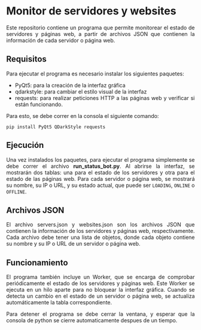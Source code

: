 
<div style="text-align: justify">

# Monitor de servidores y websites
Este repositorio contiene un programa que permite monitorear el estado de servidores y páginas web, a partir de archivos JSON que contienen la información de cada servidor o página web.

## Requisitos
Para ejecutar el programa es necesario instalar los siguientes paquetes:

- PyQt5: para la creación de la interfaz gráfica
- qdarkstyle: para cambiar el estilo visual de la interfaz
- requests: para realizar peticiones HTTP a las páginas web y verificar si están funcionando.

Para esto, se debe correr en la consola el siguiente comando:

`pip install PyQt5 QDarkStyle requests`

## Ejecución
Una vez instalados los paquetes, para ejecutar el programa simplemente se debe correr el archivo **run_status_bot.py**. Al abrirse la interfaz, se mostrarán dos tablas: una para el estado de los servidores y otra para el estado de las páginas web. Para cada servidor o página web, se mostrará su nombre, su IP o URL, y su estado actual, que puede ser `LOADING`, `ONLINE` o `OFFLINE`.

## Archivos JSON
El archivo servers.json y websites.json son los archivos JSON que contienen la información de los servidores y páginas web, respectivamente. Cada archivo debe tener una lista de objetos, donde cada objeto contiene su nombre y su IP o URL de un servidor o página web.

## Funcionamiento
El programa también incluye un Worker, que se encarga de comprobar periódicamente el estado de los servidores y páginas web. Este Worker se ejecuta en un hilo aparte para no bloquear la interfaz gráfica. Cuando se detecta un cambio en el estado de un servidor o página web, se actualiza automáticamente la tabla correspondiente.

Para detener el programa se debe cerrar la ventana, y esperar que la consola de python se cierre automaticamente despues de un tiempo.

</div>